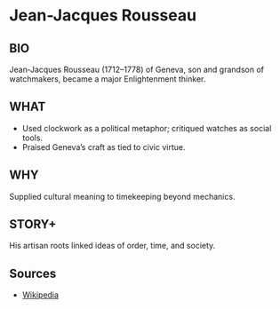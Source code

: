 ---
---
# Jean-Jacques Rousseau

## BIO
Jean‑Jacques Rousseau (1712–1778) of Geneva, son and grandson of watchmakers, became a major Enlightenment thinker.

## WHAT
- Used clockwork as a political metaphor; critiqued watches as social tools.
- Praised Geneva’s craft as tied to civic virtue.

## WHY
Supplied cultural meaning to timekeeping beyond mechanics.

## STORY+
His artisan roots linked ideas of order, time, and society.

## Sources

- [Wikipedia](https://en.wikipedia.org/wiki/Jean-Jacques_Rousseau)
